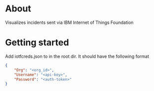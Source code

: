 # About
Visualizes incidents sent via IBM Internet of Things Foundation

# Getting started
Add iotfcreds.json to in the root dir. It should have the following format

```json
{
	"Org": "<org_id>",
	"Username": "<api-key>",
	"Password": "<auth-token>"
}
```